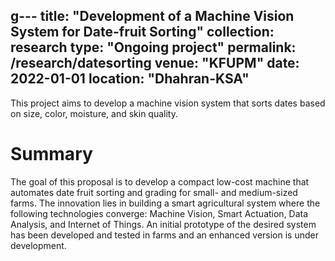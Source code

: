 g---
title: "Development of a Machine Vision System for Date-fruit Sorting"
collection: research
type: "Ongoing project"
permalink: /research/datesorting
venue: "KFUPM"
date: 2022-01-01
location: "Dhahran-KSA"
---
This project aims to develop a machine vision system that sorts dates based on size, color, moisture, and skin quality.

Summary
========
The goal of this proposal is to develop a compact low-cost machine that automates date fruit
sorting and grading for small- and medium-sized farms. The innovation lies in building a smart
agricultural system where the following technologies converge: Machine Vision, Smart Actuation,
Data Analysis, and Internet of Things. An initial prototype of the desired system has been developed
and tested in farms and an enhanced version is under development.
